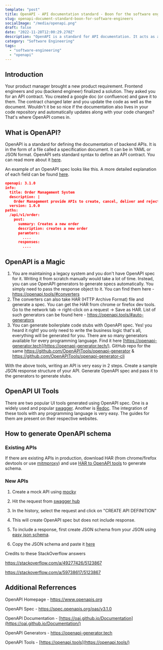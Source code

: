 ```yaml
---
template: "post"
title: OpenAPI - API documentation standard - Boon for the software engineers
slug: openapi-document-standard-boon-for-software-engineers
socialImage: "/media/openapi.png"
draft: false
date: "2022-11-28T12:00:29.270Z"
description: "OpenAPI is a standard for API documentation. It acts as a bridge between backend and frontend systems. Using the OpenAPI specification file, we can generate beautiful UI using swagger or ReDoc."
category: "Software Engineering"
tags:
  - "software-engineering"
  - "openapi"
---
```

## Introduction

Your product manager brought a new product requirement. Frontend engineers and you (backend engineer) finalized a solution. They asked you for an API contract. You created a google doc (or confluence) and gave it to them. The contract changed later and you update the code as well as the document. Wouldn't it be so nice if the documentation also lives in your code repository and automatically updates along with your code changes? That's where OpenAPI comes in.

## What is OpenAPI?

OpenAPI is a standard for defining the documentation of backend APIs. It is in the form of a file called a specification document. It can be in YAML or JSON format. OpenAPI sets standard syntax to define an API contract. You can read more about it [here](https://oai.github.io/Documentation/introduction.html).

An example of an OpenAPI spec looks like this. A more detailed explanation of each field can be found [here](https://oai.github.io/Documentation/specification-structure.html).

```json
openapi: 3.1.0
info:
  title: Order Management System
  description: |
    Order Management provide APIs to create, cancel, deliver and reject orders
  version: 1.0.0
paths:
  /api/v1/order:
    post:
      summary: Creates a new order
      description: creates a new order
      paramters:
        ....
      responses:
        ....
```

## OpenAPI is a Magic

1. You are maintaining a legacy system and you don't have OpenAPI spec for it. Writing it from scratch manually would take a lot of time. Instead, you can use OpenAPI generators to generate specs automatically. You simply need to pass the response object to it. You can find them here - <https://openapi.tools/#converters>
2. The converters can also take HAR (HTTP Archive Format) file and generate a spec. You can get the HAR from chrome or firefox dev tools. Go to the network tab -> right-click on a request -> Save as HAR. List of such generators can be found here - <https://openapi.tools/#auto-generators>
3. You can generate boilerplate code stubs with OpenAPI spec. Yes! you heard it right! you only need to write the business logic that's all, everything will be generated for you. There are so many generators available for every programming language. Find it here [https://openapi-generator.tech](https://openapi-generator.tech/). GitHub repo for the same <https://github.com/OpenAPITools/openapi-generator> & <https://github.com/OpenAPITools/openapi-generator-cli>

With the above tools, writing an API is very easy in 2 steps. Create a sample JSON response structure of your API. Generate OpenAPI spec and pass it to the generators to generate stubs.

## OpenAPI UI Tools

There are two popular UI tools generated using OpenAPI spec. One is a widely used and popular [swagger](https://swagger.io/tools/swagger-ui/). Another is [Redoc](https://redocly.github.io/redoc/#section/OpenAPI-Specification). The integration of these tools with any programming language is very easy. The guides for them are present on their respective websites.

## How to generate OpenAPI schema

### Existing APIs

If there are existing APIs in production, download HAR (from chrome/firefox devtools or use [mitmproxy](https://mitmproxy.org/)) and use [HAR to OpenAPI tools](https://openapi.tools/#auto-generators) to generate schema.

### New APIs

1. Create a mock API using [mocky](https://designer.mocky.io/)

2. Hit the request from [swagger hub](https://inspector.swagger.io/builder)

3. In the history, select the request and click on "CREATE API DEFINITION"

4. This will create OpenAPI spec but does not include response.

5. To include a response, first create JSON schema from your JSON using [easy json schema](https://easy-json-schema.github.io/).

6. Copy the JSON schema and paste it [here](https://roger13.github.io/SwagDefGen/)

Credits to these StackOverflow answers

<https://stackoverflow.com/a/49277426/5123867>

<https://stackoverflow.com/a/59738617/5123867>



## Additional Referrences

OpenAPI Homepage - <https://www.openapis.org>

OpenAPI Spec - <https://spec.openapis.org/oas/v3.1.0>

OpenAPI Documentation - [https://oai.github.io/Documentation](https://oai.github.io/Documentation/)

OpenAPI Generators - <https://openapi-generator.tech>

OpenAPI Tools - [https://openapi.tools](https://openapi.tools/)